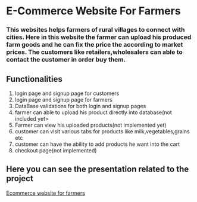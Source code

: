 <h1>E-Commerce Website For Farmers</h1>

<h3>This websites helps farmers of rural villages to connect with cities.
Here in this website the farmer can upload his produced farm goods and he can fix the price the according to market prices.
The customers like retailers,wholesalers can able to contact the customer in order buy them.</h3>
<h2>Functionalities</h2>
<ol type="1">
<li>login page  and signup page for customers</li>
<li>login page and signup page for farmers</li>
<li>DataBase validations for both login and signup pages</li>
<li>farmer can able to upload his product directly into database(not included yet></li>
<li>Farmer can view his uploaded products(not implemented yet)</li>
<li>customer can visit various tabs for products like milk,vegetables,grains etc</li>
<li>customer can have the ability to add products he want into the cart</li>
<li>checkout page(not implemented)</li>
  </ol>
 <h2>Here you can see the presentation related to the project</h2>
 <a href="https://github.com/vamsi-03/project">Ecommerce website for farmers</a>
